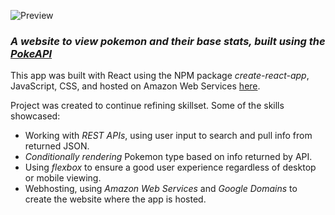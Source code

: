 ![Preview](https://github.com/BryantMeskill/PokePal/blob/main/src/img/preview.png)

### _A website to view pokemon and their base stats, built using the [PokeAPI](https://pokeapi.co)_

This app was built with React using the NPM package _create-react-app_, JavaScript, CSS, and hosted on Amazon Web Services [here](https://www.pokepal.app).

Project was created to continue refining skillset. Some of the skills showcased:

- Working with _REST APIs_, using user input to search and pull info from returned JSON.
- _Conditionally rendering_ Pokemon type based on info returned by API.
- Using _flexbox_ to ensure a good user experience regardless of desktop or mobile viewing.
- Webhosting, using _Amazon Web Services_ and _Google Domains_ to create the website where the app is hosted.

